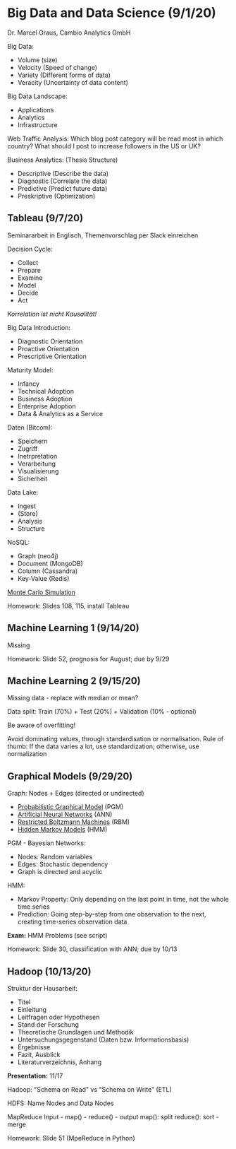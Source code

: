 # Big Data and Data Science (9/1/20)
Dr. Marcel Graus, Cambio Analytics GmbH

Big Data:
- Volume (size)
- Velocity (Speed of change)
- Variety (Different forms of data)
- Veracity (Uncertainty of data content)

Big Data Landscape:
- Applications
- Analytics
- Infrastructure

Web Traffic Analysis: Which blog post category will be read most in which country? What should I post to increase followers in the US or UK?

Business Analytics: (Thesis Structure)
- Descriptive (Describe the data)
- Diagnostic (Correlate the data)
- Predictive (Predict future data)
- Preskriptive (Optimization)

## Tableau (9/7/20)

Seminararbeit in Englisch, Themenvorschlag per Slack einreichen

Decision Cycle:
- Collect
- Prepare
- Examine
- Model
- Decide
- Act

*Korrelation ist nicht Kausalität!*

Big Data Introduction:
- Diagnostic Orientation
- Proactive Orientation
- Prescriptive Orientation

Maturity Model:
- Infancy
- Technical Adoption
- Business Adoption
- Enterprise Adoption
- Data & Analytics as a Service

Daten (Bitcom):
- Speichern
- Zugriff
- Inetrpretation
- Verarbeitung
- Visualisierung
- Sicherheit

Data Lake:
- Ingest
- (Store)
- Analysis
- Structure

NoSQL:
- Graph (neo4j)
- Document (MongoDB)
- Column (Cassandra)
- Key-Value (Redis)

[Monte Carlo Simulation](https://www.investopedia.com/terms/m/montecarlosimulation.asp)

Homework: Slides 108, 115, install Tableau

## Machine Learning 1 (9/14/20)
Missing

Homework: Slide 52, prognosis for August; due by 9/29

## Machine Learning 2 (9/15/20)

Missing data - replace with median or mean?

Data split: Train (70%) + Test (20%) + Validation (10% - optional)

Be aware of overfitting!

Avoid dominating values, through standardisation or normalisation.
Rule of thumb: If the data varies a lot, use standardization; otherwise, use normalization

## Graphical Models (9/29/20)

Graph: Nodes + Edges (directed or undirected)

- [Probabilistic Graphical Model](https://towardsdatascience.com/introduction-to-probabilistic-graphical-models-b8e0bf459812) (PGM)
- [Artificial Neural Networks](https://www.investopedia.com/terms/a/artificial-neural-networks-ann.asp) (ANN)
- [Restricted Boltzmann Machines](https://towardsdatascience.com/restricted-boltzmann-machines-simplified-eab1e5878976) (RBM)
- [Hidden Markov Models](https://towardsdatascience.com/introduction-to-hidden-markov-models-cd2c93e6b781) (HMM)

PGM - Bayesian Networks:
- Nodes: Random variables
- Edges: Stochastic dependency
- Graph is directed and acyclic

HMM:
- Markov Property: Only depending on the last point in time, not the whole time series
- Prediction: Going step-by-step from one observation to the next, creating time-series observation data

**Exam:** HMM Problems (see script)

Homework: Slide 30, classification with ANN; due by 10/13

## Hadoop (10/13/20)

Struktur der Hausarbeit:
- Titel
- Einleitung
- Leitfragen oder Hypothesen
- Stand der Forschung
- Theoretische Grundlagen und Methodik
- Untersuchungsgegenstand (Daten bzw. Informationsbasis)
- Ergebnisse
- Fazit, Ausblick
- Literaturverzeichnis, Anhang

**Presentation:** 11/17

Hadoop: "Schema on Read" vs "Schema on Write"  (ETL)

HDFS: Name Nodes and Data Nodes

MapReduce
Input - map() - reduce() - output
map(): split
reduce(): sort - merge

Homework: Slide 51 (MpeReduce in Python)

<!--stackedit_data:
eyJoaXN0b3J5IjpbMTMyNTgzOTg5Nyw2ODQyMjQ2NTIsLTIwMz
k0ODcwNTQsLTI1MTc5NzczLC04NjYzMjA4Nl19
-->